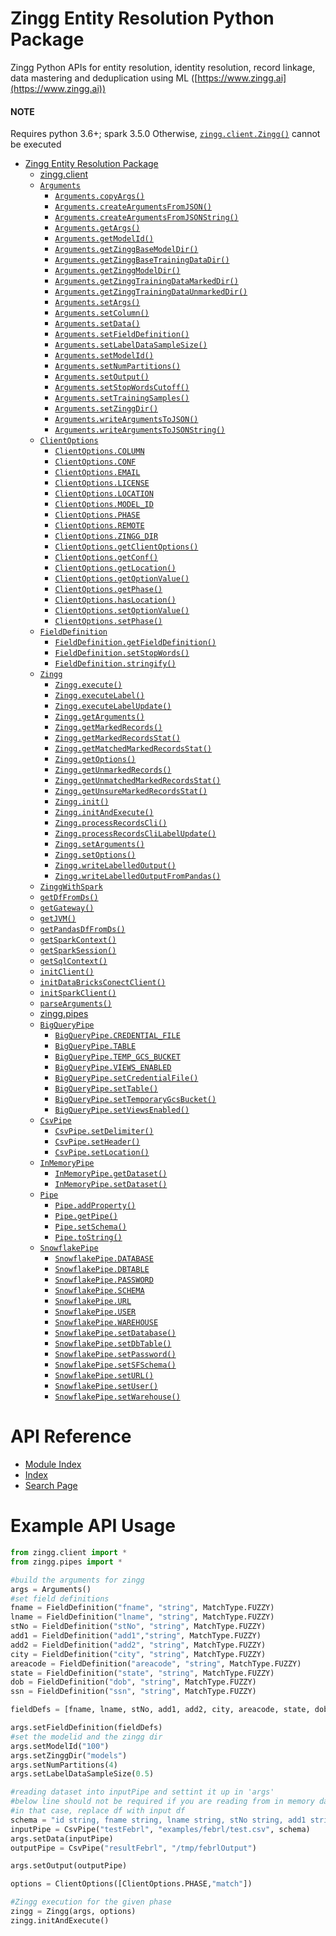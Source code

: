 <!-- zingg documentation master file, created by
sphinx-quickstart on Thu Jul  7 12:24:41 2022.
You can adapt this file completely to your liking, but it should at least
contain the root `toctree` directive. -->

# Zingg Entity Resolution Python Package

Zingg Python APIs for entity resolution, identity resolution, record linkage, data mastering and deduplication using ML
([https://www.zingg.ai](https://www.zingg.ai))

#### NOTE
Requires python 3.6+; spark 3.5.0
Otherwise, [`zingg.client.Zingg()`](zingg.md#zingg.client.Zingg) cannot be executed

* [Zingg Entity Resolution Package](zingg.md)
  * [zingg.client](zingg.md#zingg-client)
  * [`Arguments`](zingg.md#zingg.client.Arguments)
    * [`Arguments.copyArgs()`](zingg.md#zingg.client.Arguments.copyArgs)
    * [`Arguments.createArgumentsFromJSON()`](zingg.md#zingg.client.Arguments.createArgumentsFromJSON)
    * [`Arguments.createArgumentsFromJSONString()`](zingg.md#zingg.client.Arguments.createArgumentsFromJSONString)
    * [`Arguments.getArgs()`](zingg.md#zingg.client.Arguments.getArgs)
    * [`Arguments.getModelId()`](zingg.md#zingg.client.Arguments.getModelId)
    * [`Arguments.getZinggBaseModelDir()`](zingg.md#zingg.client.Arguments.getZinggBaseModelDir)
    * [`Arguments.getZinggBaseTrainingDataDir()`](zingg.md#zingg.client.Arguments.getZinggBaseTrainingDataDir)
    * [`Arguments.getZinggModelDir()`](zingg.md#zingg.client.Arguments.getZinggModelDir)
    * [`Arguments.getZinggTrainingDataMarkedDir()`](zingg.md#zingg.client.Arguments.getZinggTrainingDataMarkedDir)
    * [`Arguments.getZinggTrainingDataUnmarkedDir()`](zingg.md#zingg.client.Arguments.getZinggTrainingDataUnmarkedDir)
    * [`Arguments.setArgs()`](zingg.md#zingg.client.Arguments.setArgs)
    * [`Arguments.setColumn()`](zingg.md#zingg.client.Arguments.setColumn)
    * [`Arguments.setData()`](zingg.md#zingg.client.Arguments.setData)
    * [`Arguments.setFieldDefinition()`](zingg.md#zingg.client.Arguments.setFieldDefinition)
    * [`Arguments.setLabelDataSampleSize()`](zingg.md#zingg.client.Arguments.setLabelDataSampleSize)
    * [`Arguments.setModelId()`](zingg.md#zingg.client.Arguments.setModelId)
    * [`Arguments.setNumPartitions()`](zingg.md#zingg.client.Arguments.setNumPartitions)
    * [`Arguments.setOutput()`](zingg.md#zingg.client.Arguments.setOutput)
    * [`Arguments.setStopWordsCutoff()`](zingg.md#zingg.client.Arguments.setStopWordsCutoff)
    * [`Arguments.setTrainingSamples()`](zingg.md#zingg.client.Arguments.setTrainingSamples)
    * [`Arguments.setZinggDir()`](zingg.md#zingg.client.Arguments.setZinggDir)
    * [`Arguments.writeArgumentsToJSON()`](zingg.md#zingg.client.Arguments.writeArgumentsToJSON)
    * [`Arguments.writeArgumentsToJSONString()`](zingg.md#zingg.client.Arguments.writeArgumentsToJSONString)
  * [`ClientOptions`](zingg.md#zingg.client.ClientOptions)
    * [`ClientOptions.COLUMN`](zingg.md#zingg.client.ClientOptions.COLUMN)
    * [`ClientOptions.CONF`](zingg.md#zingg.client.ClientOptions.CONF)
    * [`ClientOptions.EMAIL`](zingg.md#zingg.client.ClientOptions.EMAIL)
    * [`ClientOptions.LICENSE`](zingg.md#zingg.client.ClientOptions.LICENSE)
    * [`ClientOptions.LOCATION`](zingg.md#zingg.client.ClientOptions.LOCATION)
    * [`ClientOptions.MODEL_ID`](zingg.md#zingg.client.ClientOptions.MODEL_ID)
    * [`ClientOptions.PHASE`](zingg.md#zingg.client.ClientOptions.PHASE)
    * [`ClientOptions.REMOTE`](zingg.md#zingg.client.ClientOptions.REMOTE)
    * [`ClientOptions.ZINGG_DIR`](zingg.md#zingg.client.ClientOptions.ZINGG_DIR)
    * [`ClientOptions.getClientOptions()`](zingg.md#zingg.client.ClientOptions.getClientOptions)
    * [`ClientOptions.getConf()`](zingg.md#zingg.client.ClientOptions.getConf)
    * [`ClientOptions.getLocation()`](zingg.md#zingg.client.ClientOptions.getLocation)
    * [`ClientOptions.getOptionValue()`](zingg.md#zingg.client.ClientOptions.getOptionValue)
    * [`ClientOptions.getPhase()`](zingg.md#zingg.client.ClientOptions.getPhase)
    * [`ClientOptions.hasLocation()`](zingg.md#zingg.client.ClientOptions.hasLocation)
    * [`ClientOptions.setOptionValue()`](zingg.md#zingg.client.ClientOptions.setOptionValue)
    * [`ClientOptions.setPhase()`](zingg.md#zingg.client.ClientOptions.setPhase)
  * [`FieldDefinition`](zingg.md#zingg.client.FieldDefinition)
    * [`FieldDefinition.getFieldDefinition()`](zingg.md#zingg.client.FieldDefinition.getFieldDefinition)
    * [`FieldDefinition.setStopWords()`](zingg.md#zingg.client.FieldDefinition.setStopWords)
    * [`FieldDefinition.stringify()`](zingg.md#zingg.client.FieldDefinition.stringify)
  * [`Zingg`](zingg.md#zingg.client.Zingg)
    * [`Zingg.execute()`](zingg.md#zingg.client.Zingg.execute)
    * [`Zingg.executeLabel()`](zingg.md#zingg.client.Zingg.executeLabel)
    * [`Zingg.executeLabelUpdate()`](zingg.md#zingg.client.Zingg.executeLabelUpdate)
    * [`Zingg.getArguments()`](zingg.md#zingg.client.Zingg.getArguments)
    * [`Zingg.getMarkedRecords()`](zingg.md#zingg.client.Zingg.getMarkedRecords)
    * [`Zingg.getMarkedRecordsStat()`](zingg.md#zingg.client.Zingg.getMarkedRecordsStat)
    * [`Zingg.getMatchedMarkedRecordsStat()`](zingg.md#zingg.client.Zingg.getMatchedMarkedRecordsStat)
    * [`Zingg.getOptions()`](zingg.md#zingg.client.Zingg.getOptions)
    * [`Zingg.getUnmarkedRecords()`](zingg.md#zingg.client.Zingg.getUnmarkedRecords)
    * [`Zingg.getUnmatchedMarkedRecordsStat()`](zingg.md#zingg.client.Zingg.getUnmatchedMarkedRecordsStat)
    * [`Zingg.getUnsureMarkedRecordsStat()`](zingg.md#zingg.client.Zingg.getUnsureMarkedRecordsStat)
    * [`Zingg.init()`](zingg.md#zingg.client.Zingg.init)
    * [`Zingg.initAndExecute()`](zingg.md#zingg.client.Zingg.initAndExecute)
    * [`Zingg.processRecordsCli()`](zingg.md#zingg.client.Zingg.processRecordsCli)
    * [`Zingg.processRecordsCliLabelUpdate()`](zingg.md#zingg.client.Zingg.processRecordsCliLabelUpdate)
    * [`Zingg.setArguments()`](zingg.md#zingg.client.Zingg.setArguments)
    * [`Zingg.setOptions()`](zingg.md#zingg.client.Zingg.setOptions)
    * [`Zingg.writeLabelledOutput()`](zingg.md#zingg.client.Zingg.writeLabelledOutput)
    * [`Zingg.writeLabelledOutputFromPandas()`](zingg.md#zingg.client.Zingg.writeLabelledOutputFromPandas)
  * [`ZinggWithSpark`](zingg.md#zingg.client.ZinggWithSpark)
  * [`getDfFromDs()`](zingg.md#zingg.client.getDfFromDs)
  * [`getGateway()`](zingg.md#zingg.client.getGateway)
  * [`getJVM()`](zingg.md#zingg.client.getJVM)
  * [`getPandasDfFromDs()`](zingg.md#zingg.client.getPandasDfFromDs)
  * [`getSparkContext()`](zingg.md#zingg.client.getSparkContext)
  * [`getSparkSession()`](zingg.md#zingg.client.getSparkSession)
  * [`getSqlContext()`](zingg.md#zingg.client.getSqlContext)
  * [`initClient()`](zingg.md#zingg.client.initClient)
  * [`initDataBricksConectClient()`](zingg.md#zingg.client.initDataBricksConectClient)
  * [`initSparkClient()`](zingg.md#zingg.client.initSparkClient)
  * [`parseArguments()`](zingg.md#zingg.client.parseArguments)
  * [zingg.pipes](zingg.md#zingg-pipes)
  * [`BigQueryPipe`](zingg.md#zingg.pipes.BigQueryPipe)
    * [`BigQueryPipe.CREDENTIAL_FILE`](zingg.md#zingg.pipes.BigQueryPipe.CREDENTIAL_FILE)
    * [`BigQueryPipe.TABLE`](zingg.md#zingg.pipes.BigQueryPipe.TABLE)
    * [`BigQueryPipe.TEMP_GCS_BUCKET`](zingg.md#zingg.pipes.BigQueryPipe.TEMP_GCS_BUCKET)
    * [`BigQueryPipe.VIEWS_ENABLED`](zingg.md#zingg.pipes.BigQueryPipe.VIEWS_ENABLED)
    * [`BigQueryPipe.setCredentialFile()`](zingg.md#zingg.pipes.BigQueryPipe.setCredentialFile)
    * [`BigQueryPipe.setTable()`](zingg.md#zingg.pipes.BigQueryPipe.setTable)
    * [`BigQueryPipe.setTemporaryGcsBucket()`](zingg.md#zingg.pipes.BigQueryPipe.setTemporaryGcsBucket)
    * [`BigQueryPipe.setViewsEnabled()`](zingg.md#zingg.pipes.BigQueryPipe.setViewsEnabled)
  * [`CsvPipe`](zingg.md#zingg.pipes.CsvPipe)
    * [`CsvPipe.setDelimiter()`](zingg.md#zingg.pipes.CsvPipe.setDelimiter)
    * [`CsvPipe.setHeader()`](zingg.md#zingg.pipes.CsvPipe.setHeader)
    * [`CsvPipe.setLocation()`](zingg.md#zingg.pipes.CsvPipe.setLocation)
  * [`InMemoryPipe`](zingg.md#zingg.pipes.InMemoryPipe)
    * [`InMemoryPipe.getDataset()`](zingg.md#zingg.pipes.InMemoryPipe.getDataset)
    * [`InMemoryPipe.setDataset()`](zingg.md#zingg.pipes.InMemoryPipe.setDataset)
  * [`Pipe`](zingg.md#zingg.pipes.Pipe)
    * [`Pipe.addProperty()`](zingg.md#zingg.pipes.Pipe.addProperty)
    * [`Pipe.getPipe()`](zingg.md#zingg.pipes.Pipe.getPipe)
    * [`Pipe.setSchema()`](zingg.md#zingg.pipes.Pipe.setSchema)
    * [`Pipe.toString()`](zingg.md#zingg.pipes.Pipe.toString)
  * [`SnowflakePipe`](zingg.md#zingg.pipes.SnowflakePipe)
    * [`SnowflakePipe.DATABASE`](zingg.md#zingg.pipes.SnowflakePipe.DATABASE)
    * [`SnowflakePipe.DBTABLE`](zingg.md#zingg.pipes.SnowflakePipe.DBTABLE)
    * [`SnowflakePipe.PASSWORD`](zingg.md#zingg.pipes.SnowflakePipe.PASSWORD)
    * [`SnowflakePipe.SCHEMA`](zingg.md#zingg.pipes.SnowflakePipe.SCHEMA)
    * [`SnowflakePipe.URL`](zingg.md#zingg.pipes.SnowflakePipe.URL)
    * [`SnowflakePipe.USER`](zingg.md#zingg.pipes.SnowflakePipe.USER)
    * [`SnowflakePipe.WAREHOUSE`](zingg.md#zingg.pipes.SnowflakePipe.WAREHOUSE)
    * [`SnowflakePipe.setDatabase()`](zingg.md#zingg.pipes.SnowflakePipe.setDatabase)
    * [`SnowflakePipe.setDbTable()`](zingg.md#zingg.pipes.SnowflakePipe.setDbTable)
    * [`SnowflakePipe.setPassword()`](zingg.md#zingg.pipes.SnowflakePipe.setPassword)
    * [`SnowflakePipe.setSFSchema()`](zingg.md#zingg.pipes.SnowflakePipe.setSFSchema)
    * [`SnowflakePipe.setURL()`](zingg.md#zingg.pipes.SnowflakePipe.setURL)
    * [`SnowflakePipe.setUser()`](zingg.md#zingg.pipes.SnowflakePipe.setUser)
    * [`SnowflakePipe.setWarehouse()`](zingg.md#zingg.pipes.SnowflakePipe.setWarehouse)

# API Reference

* [Module Index](py-modindex.md)
* [Index](genindex.md)
* [Search Page](search.md)

# Example API Usage

```python
from zingg.client import *
from zingg.pipes import *

#build the arguments for zingg
args = Arguments()
#set field definitions
fname = FieldDefinition("fname", "string", MatchType.FUZZY)
lname = FieldDefinition("lname", "string", MatchType.FUZZY)
stNo = FieldDefinition("stNo", "string", MatchType.FUZZY)
add1 = FieldDefinition("add1","string", MatchType.FUZZY)
add2 = FieldDefinition("add2", "string", MatchType.FUZZY)
city = FieldDefinition("city", "string", MatchType.FUZZY)
areacode = FieldDefinition("areacode", "string", MatchType.FUZZY)
state = FieldDefinition("state", "string", MatchType.FUZZY)
dob = FieldDefinition("dob", "string", MatchType.FUZZY)
ssn = FieldDefinition("ssn", "string", MatchType.FUZZY)

fieldDefs = [fname, lname, stNo, add1, add2, city, areacode, state, dob, ssn]

args.setFieldDefinition(fieldDefs)
#set the modelid and the zingg dir
args.setModelId("100")
args.setZinggDir("models")
args.setNumPartitions(4)
args.setLabelDataSampleSize(0.5)

#reading dataset into inputPipe and settint it up in 'args'
#below line should not be required if you are reading from in memory dataset
#in that case, replace df with input df
schema = "id string, fname string, lname string, stNo string, add1 string, add2 string, city string, areacode string, state string, dob string, ssn  string"
inputPipe = CsvPipe("testFebrl", "examples/febrl/test.csv", schema)
args.setData(inputPipe)
outputPipe = CsvPipe("resultFebrl", "/tmp/febrlOutput")

args.setOutput(outputPipe)

options = ClientOptions([ClientOptions.PHASE,"match"])

#Zingg execution for the given phase
zingg = Zingg(args, options)
zingg.initAndExecute()
```
